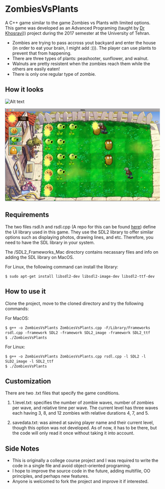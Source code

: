 # ZombiesVsPlants
A C++ game similar to the game Zombies vs Plants with limited options. This game was developed as an Advanced Programing (taught by [Dr Khosravi](http://ece.ut.ac.ir/en/~r.khosravi))) project during the 2017 semester at the University of Tehran.

* Zombies are trying to pass accross yout backyard and enter the house (in order to eat your brain, I might add :))). The player can use plants to prevent that from happening.
* There are three types of plants: peashooter, sunflower, and walnut.
* Walnuts are pretty resistent when the zombies reach them while the others are easily eaten!
* There is only one regular type of zombie.

## How it looks

![Alt text](Image_Assets/ZombiesVsPlants.gif?raw=true "Optional Title")

![Alt text](Image_Assets/GameScreenshot.png?raw=true "Optional Title")

## Requirements
The two files rsdl.h and rsdl.cpp (A repo for this can be found [here](https://github.com/UTAP/RSDL)) define the UI library used in this game. They use the SDL2 library to offer similar options such as displaying photos, drawing lines, and etc.
Therefore, you need to have the SDL library in your system. 

The /SDL2_Frameworks_Mac directory contains necassary files and info on adding the SDL library on MacOS.

For Linux, the following command can install the library:

    $ sudo apt-get install libsdl2-dev libsdl2-image-dev libsdl2-ttf-dev

## How to use it
Clone the project, move to the cloned directory and try the following commands:

For MacOS:

    $ g++ -o ZombiesVsPlants ZombiesVsPlants.cpp -F/Library/Frameworks rsdl.cpp -framework SDL2 -framework SDL2_image -framework SDL2_ttf
    $ ./ZombiesVsPlants
For Linux:

    $ g++ -o ZombiesVsPlants ZombiesVsPlants.cpp rsdl.cpp -l SDL2 -l SLD2_image -l SDL2_ttf
    $ ./ZombiesVsPlants
    
## Customization
There are two .txt files that specify the game conditions.

1) 1.level.txt: specifies the number of zombie waves, number of zombies per wave, and relative time per wave. 
The current level has three waves each having 3, 8, and 12 zombies with relative durations 4, 7, and 5.

2) savedata.txt: was aimed at saving player name and their current level, though this option was not developed. As of now, it has to be there, but the code will only read it once without taking it into account.

## Side Notes
* This is originally a college course project and I was required to write the code in a single file and avoid object-oriented programing.
* I hope to improve the source code in the future, adding multifile, OO principles, and perhaps new features.
* Anyone is welcomed to fork the project and improve it if interested.
